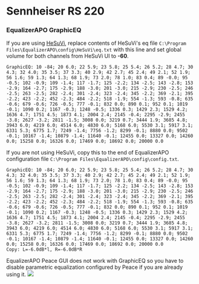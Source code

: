# Sennheiser RS 220
### EqualizerAPO GraphicEQ
If you are using [HeSuVi](https://sourceforge.net/projects/hesuvi/), replace contents of HeSuVi's eq file `C:\Program Files\EqualizerAPO\config\HeSuVi\eq.txt` with this line and set global volume for both channels from HeSuVi UI to **-60**.
```
GraphicEQ: 10 -84; 20 6.0; 22 5.9; 23 5.8; 25 5.4; 26 5.2; 28 4.7; 30 4.3; 32 4.0; 35 3.5; 37 3.3; 40 2.9; 42 2.7; 45 2.4; 49 2.1; 52 1.9; 56 1.6; 59 1.3; 64 1.3; 68 1.9; 73 2.0; 78 1.0; 83 0.4; 89 -0.0; 95 -0.5; 102 -0.9; 109 -1.4; 117 -1.7; 125 -2.2; 134 -2.5; 143 -2.8; 153 -2.9; 164 -2.7; 175 -2.9; 188 -3.0; 201 -3.0; 215 -2.9; 230 -2.5; 246 -2.5; 263 -2.5; 282 -2.4; 301 -2.4; 323 -2.4; 345 -2.2; 369 -2.1; 395 -2.2; 423 -2.2; 452 -2.3; 484 -2.2; 518 -1.9; 554 -1.3; 593 -0.8; 635 -0.6; 679 -0.6; 726 -0.5; 777 -0.1; 832 0.0; 890 0.1; 952 0.1; 1019 -0.1; 1090 0.2; 1167 -0.3; 1248 -0.5; 1336 0.3; 1429 2.3; 1529 4.2; 1636 4.7; 1751 4.5; 1873 4.1; 2004 2.4; 2145 -0.4; 2295 -2.9; 2455 -3.8; 2627 -3.2; 2811 -1.5; 3008 0.0; 3219 0.7; 3444 1.9; 3685 4.8; 3943 6.0; 4219 6.0; 4514 6.0; 4830 6.0; 5168 6.0; 5530 3.1; 5917 3.1; 6331 5.3; 6775 1.7; 7249 -1.4; 7756 -1.2; 8299 -0.1; 8880 0.0; 9502 -0.1; 10167 -1.4; 10879 -1.4; 11640 -0.1; 12455 0.0; 13327 0.0; 14260 0.0; 15258 0.0; 16326 0.0; 17469 0.0; 18692 0.0; 20000 0.0
```
If you are not using HeSuVi, copy this to the end of EqualizerAPO configuration file `C:\Program Files\EqualizerAPO\config\config.txt`.
```
GraphicEQ: 10 -84; 20 6.0; 22 5.9; 23 5.8; 25 5.4; 26 5.2; 28 4.7; 30 4.3; 32 4.0; 35 3.5; 37 3.3; 40 2.9; 42 2.7; 45 2.4; 49 2.1; 52 1.9; 56 1.6; 59 1.3; 64 1.3; 68 1.9; 73 2.0; 78 1.0; 83 0.4; 89 -0.0; 95 -0.5; 102 -0.9; 109 -1.4; 117 -1.7; 125 -2.2; 134 -2.5; 143 -2.8; 153 -2.9; 164 -2.7; 175 -2.9; 188 -3.0; 201 -3.0; 215 -2.9; 230 -2.5; 246 -2.5; 263 -2.5; 282 -2.4; 301 -2.4; 323 -2.4; 345 -2.2; 369 -2.1; 395 -2.2; 423 -2.2; 452 -2.3; 484 -2.2; 518 -1.9; 554 -1.3; 593 -0.8; 635 -0.6; 679 -0.6; 726 -0.5; 777 -0.1; 832 0.0; 890 0.1; 952 0.1; 1019 -0.1; 1090 0.2; 1167 -0.3; 1248 -0.5; 1336 0.3; 1429 2.3; 1529 4.2; 1636 4.7; 1751 4.5; 1873 4.1; 2004 2.4; 2145 -0.4; 2295 -2.9; 2455 -3.8; 2627 -3.2; 2811 -1.5; 3008 0.0; 3219 0.7; 3444 1.9; 3685 4.8; 3943 6.0; 4219 6.0; 4514 6.0; 4830 6.0; 5168 6.0; 5530 3.1; 5917 3.1; 6331 5.3; 6775 1.7; 7249 -1.4; 7756 -1.2; 8299 -0.1; 8880 0.0; 9502 -0.1; 10167 -1.4; 10879 -1.4; 11640 -0.1; 12455 0.0; 13327 0.0; 14260 0.0; 15258 0.0; 16326 0.0; 17469 0.0; 18692 0.0; 20000 0.0
Copy: L=-6.0dB*l, R=-6.0dB*R
```
EqualizerAPO Peace GUI does not work with GraphicEQ so you have to disable parametric equalization configured by Peace if you are already using it.
![](https://raw.githubusercontent.com/jaakkopasanen/AutoEq/master/results/Innerfidelity%202017/headphoncecom/onear/Sennheiser%20RS%20220/Sennheiser%20RS%20220.png)
